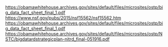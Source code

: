 https://obamawhitehouse.archives.gov/sites/default/files/microsites/ostp/big_data_fact_sheet_final_1.pdf
https://www.nsf.gov/pubs/2015/nsf15562/nsf15562.htm
https://obamawhitehouse.archives.gov/sites/default/files/microsites/ostp/big_data_fact_sheet_final_1.pdf
https://obamawhitehouse.archives.gov/sites/default/files/microsites/ostp/NSTC/bigdatardstrategicplan-nitrd_final-051916.pdf
